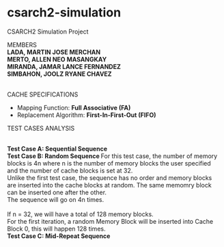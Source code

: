 # csarch2-simulation
CSARCH2 Simulation Project <br>

MEMBERS <br>
<b>LADA, MARTIN JOSE MERCHAN <br>
MERTO, ALLEN NEO MASANGKAY <br>
MIRANDA, JAMAR LANCE FERNANDEZ <br>
SIMBAHON, JOOLZ RYANE CHAVEZ </b><br>
<br>

CACHE SPECIFICATIONS
- Mapping Function: <b>Full Associative (FA)</b>
- Replacement Algorithm: <b>First-In-First-Out (FIFO)</b>

TEST CASES ANALYSIS

<br>
<b> Test Case A: Sequential Sequence </b>



<br>
<b> Test Case B: Random Sequence </b>
  For this test case, the number of memory blocks is 4n where n is the number of memory blocks the user specified and the number of cache blocks is set at 32. <br>
  Unlike the first test case, the sequence has no order and memory blocks are inserted into the cache blocks at random. The same memomry block can be inserted one after the other. <br>
  The sequence will go on 4n times. <br>
  <br>
  If n = 32, we will have a total of 128 memory blocks.
  <br>
  For the first iteration, a random Memory Block will be inserted into Cache Block 0, this will happen 128 times.
  
<br>
<b> Test Case C: Mid-Repeat Sequence </b>
